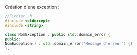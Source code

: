 Création d'une exception :
```cpp
//Fichier .h
#include <stdexcept>
#include <string>

class NomException : public std::domain_error {
public:
NomException() : std::domain_error("Message d'erreur") {}
};
```